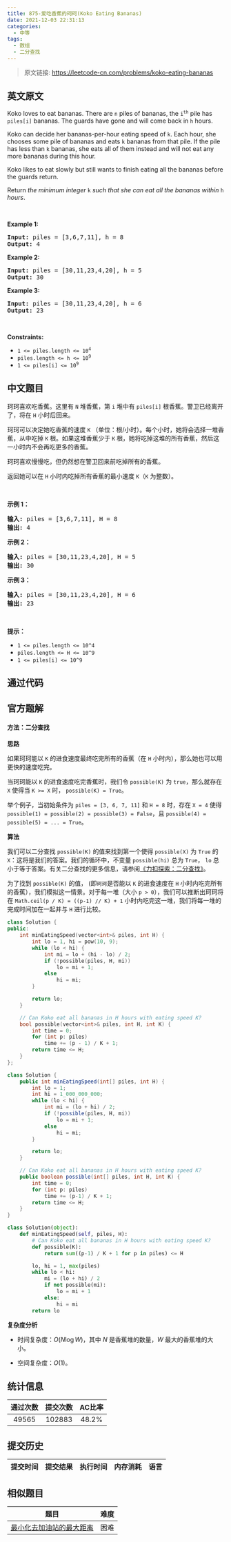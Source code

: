 ```yaml
---
title: 875-爱吃香蕉的珂珂(Koko Eating Bananas)
date: 2021-12-03 22:31:13
categories:
  - 中等
tags:
  - 数组
  - 二分查找
---
```


> 原文链接: https://leetcode-cn.com/problems/koko-eating-bananas


## 英文原文
<div><p>Koko loves to eat bananas. There are <code>n</code> piles of bananas, the <code>i<sup>th</sup></code> pile has <code>piles[i]</code> bananas. The guards have gone and will come back in <code>h</code> hours.</p>

<p>Koko can decide her bananas-per-hour eating speed of <code>k</code>. Each hour, she chooses some pile of bananas and eats <code>k</code> bananas from that pile. If the pile has less than <code>k</code> bananas, she eats all of them instead and will not eat any more bananas during this hour.</p>

<p>Koko likes to eat slowly but still wants to finish eating all the bananas before the guards return.</p>

<p>Return <em>the minimum integer</em> <code>k</code> <em>such that she can eat all the bananas within</em> <code>h</code> <em>hours</em>.</p>

<p>&nbsp;</p>
<p><strong>Example 1:</strong></p>

<pre>
<strong>Input:</strong> piles = [3,6,7,11], h = 8
<strong>Output:</strong> 4
</pre>

<p><strong>Example 2:</strong></p>

<pre>
<strong>Input:</strong> piles = [30,11,23,4,20], h = 5
<strong>Output:</strong> 30
</pre>

<p><strong>Example 3:</strong></p>

<pre>
<strong>Input:</strong> piles = [30,11,23,4,20], h = 6
<strong>Output:</strong> 23
</pre>

<p>&nbsp;</p>
<p><strong>Constraints:</strong></p>

<ul>
	<li><code>1 &lt;= piles.length &lt;= 10<sup>4</sup></code></li>
	<li><code>piles.length &lt;= h &lt;= 10<sup>9</sup></code></li>
	<li><code>1 &lt;= piles[i] &lt;= 10<sup>9</sup></code></li>
</ul>
</div>

## 中文题目
<div><p>珂珂喜欢吃香蕉。这里有&nbsp;<code>N</code>&nbsp;堆香蕉，第 <code>i</code> 堆中有&nbsp;<code>piles[i]</code>&nbsp;根香蕉。警卫已经离开了，将在&nbsp;<code>H</code>&nbsp;小时后回来。</p>

<p>珂珂可以决定她吃香蕉的速度&nbsp;<code>K</code>&nbsp;（单位：根/小时）。每个小时，她将会选择一堆香蕉，从中吃掉 <code>K</code> 根。如果这堆香蕉少于 <code>K</code> 根，她将吃掉这堆的所有香蕉，然后这一小时内不会再吃更多的香蕉。&nbsp;&nbsp;</p>

<p>珂珂喜欢慢慢吃，但仍然想在警卫回来前吃掉所有的香蕉。</p>

<p>返回她可以在 <code>H</code> 小时内吃掉所有香蕉的最小速度 <code>K</code>（<code>K</code> 为整数）。</p>

<p>&nbsp;</p>

<ul>
</ul>

<p><strong>示例 1：</strong></p>

<pre><strong>输入: </strong>piles = [3,6,7,11], H = 8
<strong>输出: </strong>4
</pre>

<p><strong>示例&nbsp;2：</strong></p>

<pre><strong>输入: </strong>piles = [30,11,23,4,20], H = 5
<strong>输出: </strong>30
</pre>

<p><strong>示例&nbsp;3：</strong></p>

<pre><strong>输入: </strong>piles = [30,11,23,4,20], H = 6
<strong>输出: </strong>23
</pre>

<p>&nbsp;</p>

<p><strong>提示：</strong></p>

<ul>
	<li><code>1 &lt;= piles.length &lt;= 10^4</code></li>
	<li><code>piles.length &lt;= H &lt;= 10^9</code></li>
	<li><code>1 &lt;= piles[i] &lt;= 10^9</code></li>
</ul>
</div>

## 通过代码
<RecoDemo>
</RecoDemo>


## 官方题解
#### 方法：二分查找

**思路**

如果珂珂能以 `K` 的进食速度最终吃完所有的香蕉（在 `H` 小时内），那么她也可以用更快的速度吃完。

当珂珂能以 `K` 的进食速度吃完香蕉时，我们令 `possible(K)` 为 `true`，那么就存在 `X` 使得当 `K >= X` 时， `possible(K) = True`。

举个例子，当初始条件为 `piles = [3, 6, 7, 11]` 和 `H = 8` 时，存在 `X = 4` 使得 `possible(1) = possible(2) = possible(3) = False`，且 `possible(4) = possible(5) = ... = True`。

**算法**

我们可以二分查找 `possible(K)` 的值来找到第一个使得 `possible(X)` 为 `True` 的 `X`：这将是我们的答案。我们的循环中，不变量 `possible(hi)` 总为 `True`， `lo` 总小于等于答案。有关二分查找的更多信息，请参阅[《力扣探索：二分查找》](https://leetcode-cn.com/explore/learn/card/binary-search/)。

为了找到 `possible(K)` 的值， (即`珂珂`是否能以 `K` 的进食速度在 `H` 小时内吃完所有的香蕉），我们模拟这一情景。对于每一堆（大小 `p > 0`），我们可以推断出珂珂将在 `Math.ceil(p / K) = ((p-1) // K) + 1` 小时内吃完这一堆，我们将每一堆的完成时间加在一起并与 `H` 进行比较。


```cpp [2q2E5AzB-C++]
class Solution {
public:
    int minEatingSpeed(vector<int>& piles, int H) {
        int lo = 1, hi = pow(10, 9);
        while (lo < hi) {
            int mi = lo + (hi - lo) / 2;
            if (!possible(piles, H, mi))
                lo = mi + 1;
            else
                hi = mi;
        }

        return lo;
    }

    // Can Koko eat all bananas in H hours with eating speed K?
    bool possible(vector<int>& piles, int H, int K) {
        int time = 0;
        for (int p: piles)
            time += (p - 1) / K + 1;
        return time <= H;
    }
};
```
```java [2q2E5AzB-Java]
class Solution {
    public int minEatingSpeed(int[] piles, int H) {
        int lo = 1;
        int hi = 1_000_000_000;
        while (lo < hi) {
            int mi = (lo + hi) / 2;
            if (!possible(piles, H, mi))
                lo = mi + 1;
            else
                hi = mi;
        }

        return lo;
    }

    // Can Koko eat all bananas in H hours with eating speed K?
    public boolean possible(int[] piles, int H, int K) {
        int time = 0;
        for (int p: piles)
            time += (p-1) / K + 1;
        return time <= H;
    }
}
```
```python [2q2E5AzB-Python]
class Solution(object):
    def minEatingSpeed(self, piles, H):
        # Can Koko eat all bananas in H hours with eating speed K?
        def possible(K):
            return sum((p-1) / K + 1 for p in piles) <= H

        lo, hi = 1, max(piles)
        while lo < hi:
            mi = (lo + hi) / 2
            if not possible(mi):
                lo = mi + 1
            else:
                hi = mi
        return lo
```


**复杂度分析**

* 时间复杂度：$O(N \log W)$，其中 $N$ 是香蕉堆的数量，$W$ 最大的香蕉堆的大小。

* 空间复杂度：$O(1)$。

## 统计信息
| 通过次数 | 提交次数 | AC比率 |
| :------: | :------: | :------: |
|    49565    |    102883    |   48.2%   |

## 提交历史
| 提交时间 | 提交结果 | 执行时间 |  内存消耗  | 语言 |
| :------: | :------: | :------: | :--------: | :--------: |


## 相似题目
|                             题目                             | 难度 |
| :----------------------------------------------------------: | :---------: |
| [最小化去加油站的最大距离](https://leetcode-cn.com/problems/minimize-max-distance-to-gas-station/) | 困难|
